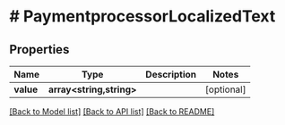 # # PaymentprocessorLocalizedText


## Properties


Name | Type | Description | Notes
------------ | ------------- | ------------- | -------------
**value**| **array<string,string>** |   | [optional]


[[Back to Model list]](../../README.md#models) [[Back to API list]](../../README.md#endpoints) [[Back to README]](../../README.md)